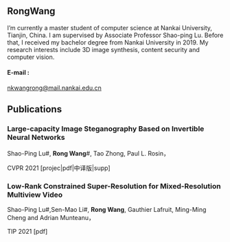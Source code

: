 ## RongWang

I’m currently a master student of computer science at Nankai University, Tianjin, China. I am supervised by Associate Professor Shao-ping Lu. Before that, I received my bachelor degree from Nankai University in 2019. My research interests include 3D image synthesis, content security and computer vision. 

#### E-mail : 
nkwangrong@mail.nankai.edu.cn


## Publications

### Large-capacity Image Steganography Based on Invertible Neural Networks

Shao-Ping Lu#, **Rong Wang**#, Tao Zhong, Paul L. Rosin，

CVPR 2021  [projec|pdf|中译版|supp] 



### Low-Rank Constrained Super-Resolution for Mixed-Resolution Multiview Video

Shao-Ping Lu#,Sen-Mao Li#, **Rong Wang**, Gauthier Lafruit, Ming-Ming Cheng and Adrian Munteanu，

TIP 2021 [pdf] 




